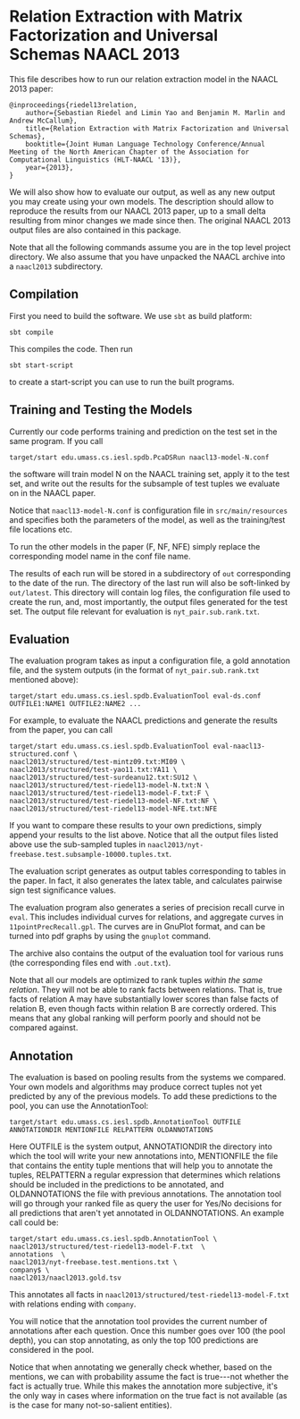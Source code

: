 Relation Extraction with Matrix Factorization and Universal Schemas NAACL 2013
==============================================================================

This file describes how to run our relation extraction model in the NAACL 2013 paper:

    @inproceedings{riedel13relation,
        author={Sebastian Riedel and Limin Yao and Benjamin M. Marlin and Andrew McCallum},
        title={Relation Extraction with Matrix Factorization and Universal Schemas},
        booktitle={Joint Human Language Technology Conference/Annual Meeting of the North American Chapter of the Association for Computational Linguistics (HLT-NAACL '13)},
        year={2013},
    }

We will also show how to evaluate our output, as well as any new output you may create using your own
models. The description should allow to reproduce the results from our NAACL 2013 paper,
up to a small delta resulting from minor changes we made since then. The original NAACL 2013 output files
are also contained in this package.

Note that all the following commands assume you are in the top level project directory. We also
assume that you have unpacked the NAACL archive into a `naacl2013` subdirectory.

Compilation
-----------
First you need to build the software. We use `sbt` as build platform:

    sbt compile

This compiles the code. Then run

    sbt start-script

to create a start-script you can use to run the built programs.

Training and Testing the Models
-------------------------------
Currently our code performs training and prediction on the test set in the same program. If you call

    target/start edu.umass.cs.iesl.spdb.PcaDSRun naacl13-model-N.conf

the software will train model N on the NAACL training set, apply it to the test set, and write out the results
for the subsample of test tuples we evaluate on in the NAACL paper.

Notice that `naacl13-model-N.conf` is configuration file in `src/main/resources` and specifies both the
parameters of the model, as well as the training/test file locations etc.

To run the other models in the paper (F, NF, NFE) simply replace the corresponding model name in the conf file name.

The results of each run will be stored in a subdirectory of `out` corresponding to the date of the run. The
directory of the last run will also be soft-linked by `out/latest`. This directory will contain log files,
the configuration file used to create the run, and, most importantly, the output files generated for
the test set. The output file relevant for evaluation is `nyt_pair.sub.rank.txt`.

Evaluation
----------

The evaluation program takes as input a configuration file, a gold annotation file, and the system outputs
(in the format of `nyt_pair.sub.rank.txt` mentioned above):

    target/start edu.umass.cs.iesl.spdb.EvaluationTool eval-ds.conf OUTFILE1:NAME1 OUTFILE2:NAME2 ...

For example, to evaluate the NAACL predictions and generate the results from the paper, you can call

    target/start edu.umass.cs.iesl.spdb.EvaluationTool eval-naacl13-structured.conf \
    naacl2013/structured/test-mintz09.txt:MI09 \
    naacl2013/structured/test-yao11.txt:YA11 \
    naacl2013/structured/test-surdeanu12.txt:SU12 \
    naacl2013/structured/test-riedel13-model-N.txt:N \
    naacl2013/structured/test-riedel13-model-F.txt:F \
    naacl2013/structured/test-riedel13-model-NF.txt:NF \
    naacl2013/structured/test-riedel13-model-NFE.txt:NFE

If you want to compare these results to your own predictions, simply append your results to the list above.
Notice that all the output files listed above use the sub-sampled tuples in
`naacl2013/nyt-freebase.test.subsample-10000.tuples.txt`.

The evaluation script generates as output tables corresponding to tables in the paper.
In fact, it also generates the latex table, and calculates pairwise sign test significance values.

The evaluation program also generates a series of precision recall curve in `eval`. This includes
individual curves for relations, and aggregate curves in `11pointPrecRecall.gpl`. The curves
 are in GnuPlot format, and can be turned into pdf graphs by using the `gnuplot` command.


The archive also contains the output of the evaluation tool for various runs (the corresponding files
 end with `.out.txt`).

Note that all our models are optimized to rank tuples *within the same relation*. They will not be able
to rank facts between relations. That is, true facts of relation A may have substantially lower scores than
false facts of relation B, even though facts within relation B are correctly ordered. This means that any
global ranking will perform poorly and should not be compared against.


Annotation
----------

The evaluation is based on pooling results from the systems we compared. Your own models and algorithms may
produce correct tuples not yet predicted by any of the previous models. To add these predictions to the pool,
you can use the AnnotationTool:

    target/start edu.umass.cs.iesl.spdb.AnnotationTool OUTFILE ANNOTATIONDIR MENTIONFILE RELPATTERN OLDANNOTATIONS

Here OUTFILE is the system output, ANNOTATIONDIR the directory into which the tool will write your new annotations
into, MENTIONFILE the file that contains the entity tuple mentions that will help you to annotate the tuples,
RELPATTERN a regular expression that determines which relations should be included in the predictions to be annotated,
 and OLDANNOTATIONS the file with previous annotations. The annotation tool will go through your ranked file
 as query the user for Yes/No decisions for all predictions that aren't yet annotated in OLDANNOTATIONS. An example
call could be:

    target/start edu.umass.cs.iesl.spdb.AnnotationTool \
    naacl2013/structured/test-riedel13-model-F.txt  \
    annotations  \
    naacl2013/nyt-freebase.test.mentions.txt \
    company$ \
    naacl2013/naacl2013.gold.tsv

This annotates all facts in `naacl2013/structured/test-riedel13-model-F.txt` with relations ending with `company`.

You will notice that the annotation tool provides the current number of annotations after each question. Once
this number goes over 100 (the pool depth), you can stop annotating, as only the top 100 predictions are considered
in the pool.

Notice that when annotating we generally check whether, based on the mentions, we can with probability assume
the fact is true---not whether the fact is actually true. While this makes the annotation more subjective,
it's the only way in cases where information on the true fact is not available (as is the case
for many not-so-salient entities).




